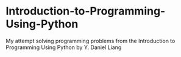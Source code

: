 # Introduction-to-Programming-Using-Python

My attempt solving programming problems from the Introduction to Programming Using Python by Y. Daniel Liang


